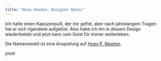 ```yaml
---
title: "Huey Hoodie: Designer Notes"
---
```


Ich hatte einen Kapuzenpulli, der mir gefiel, aber nach jahrelangem Tragen hat er sich irgendwie aufgelöst. Also habe ich ihn in diesem Design wiederbelebt und jetzt kann sein Geist für immer weiterleben.

Die Namenswahl ist eine Anspielung auf [Huey P. Newton](https://en.wikipedia.org/wiki/Huey_P._Newton).

joost
